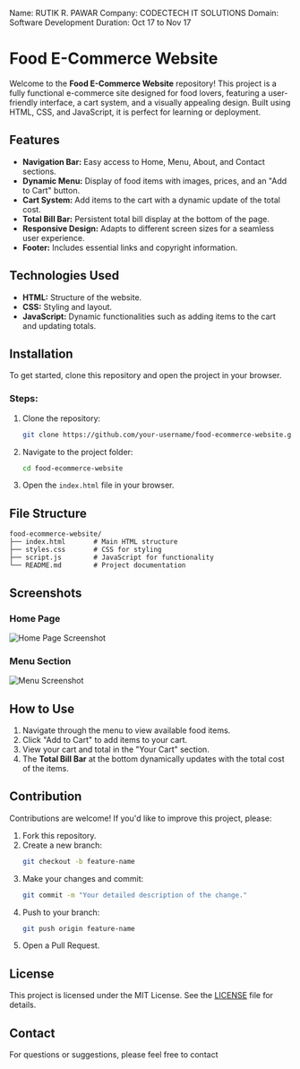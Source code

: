 Name: RUTIK R. PAWAR 
Company: CODECTECH IT SOLUTIONS 
Domain: Software Development 
Duration: Oct 17 to Nov 17 
 
# Food E-Commerce Website

Welcome to the **Food E-Commerce Website** repository! This project is a fully functional e-commerce site designed for food lovers, featuring a user-friendly interface, a cart system, and a visually appealing design. Built using HTML, CSS, and JavaScript, it is perfect for learning or deployment.

## Features

- **Navigation Bar:** Easy access to Home, Menu, About, and Contact sections.
- **Dynamic Menu:** Display of food items with images, prices, and an "Add to Cart" button.
- **Cart System:** Add items to the cart with a dynamic update of the total cost.
- **Total Bill Bar:** Persistent total bill display at the bottom of the page.
- **Responsive Design:** Adapts to different screen sizes for a seamless user experience.
- **Footer:** Includes essential links and copyright information.

## Technologies Used

- **HTML:** Structure of the website.
- **CSS:** Styling and layout.
- **JavaScript:** Dynamic functionalities such as adding items to the cart and updating totals.

## Installation

To get started, clone this repository and open the project in your browser.

### Steps:

1. Clone the repository:
   ```bash
   git clone https://github.com/your-username/food-ecommerce-website.git
   ```
2. Navigate to the project folder:
   ```bash
   cd food-ecommerce-website
   ```
3. Open the `index.html` file in your browser.

## File Structure

```
food-ecommerce-website/
├── index.html       # Main HTML structure
├── styles.css       # CSS for styling
├── script.js        # JavaScript for functionality
└── README.md        # Project documentation
```

## Screenshots

### Home Page
![Home Page Screenshot](path/to/homepage-screenshot.png)

### Menu Section
![Menu Screenshot](path/to/menu-screenshot.png)

## How to Use

1. Navigate through the menu to view available food items.
2. Click "Add to Cart" to add items to your cart.
3. View your cart and total in the "Your Cart" section.
4. The **Total Bill Bar** at the bottom dynamically updates with the total cost of the items.

## Contribution

Contributions are welcome! If you'd like to improve this project, please:

1. Fork this repository.
2. Create a new branch:
   ```bash
   git checkout -b feature-name
   ```
3. Make your changes and commit:
   ```bash
   git commit -m "Your detailed description of the change."
   ```
4. Push to your branch:
   ```bash
   git push origin feature-name
   ```
5. Open a Pull Request.

## License

This project is licensed under the MIT License. See the [LICENSE](LICENSE) file for details.

## Contact

For questions or suggestions, please feel free to contact


 
